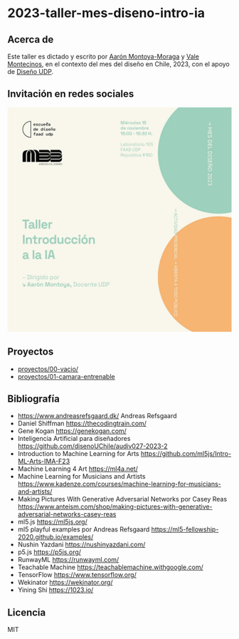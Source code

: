 # 2023-taller-mes-diseno-intro-ia

## Acerca de

Este taller es dictado y escrito por [Aarón Montoya-Moraga](https://github.com/montoyamoraga) y [Vale Montecinos](https://github.com/menteneon), en el contexto del mes del diseño en Chile, 2023, con el apoyo de [Diseño UDP](https://github.com/disenoUDP).

## Invitación en redes sociales

![invitación de instagram](./grafica-invitacion.jpg)

## Proyectos

* [proyectos/00-vacio/](./proyectos/00-vacio/index.html)
* [proyectos/01-camara-entrenable](./proyectos/01-camara-entrenable/)

## Bibliografía

- https://www.andreasrefsgaard.dk/ Andreas Refsgaard
- Daniel Shiffman https://thecodingtrain.com/
- Gene Kogan https://genekogan.com/
- Inteligencia Artificial para diseñadores https://github.com/disenoUChile/audiv027-2023-2
- Introduction to Machine Learning for Arts https://github.com/ml5js/Intro-ML-Arts-IMA-F23
- Machine Learning 4 Art https://ml4a.net/
- Machine Learning for Musicians and Artists https://www.kadenze.com/courses/machine-learning-for-musicians-and-artists/
- Making Pictures With Generative Adversarial Networks por Casey Reas https://www.anteism.com/shop/making-pictures-with-generative-adversarial-networks-casey-reas
- ml5.js https://ml5js.org/
- ml5 playful examples por Andreas Refsgaard https://ml5-fellowship-2020.github.io/examples/
- Nushin Yazdani https://nushinyazdani.com/
- p5.js https://p5js.org/
- RunwayML https://runwayml.com/
- Teachable Machine https://teachablemachine.withgoogle.com/
- TensorFlow https://www.tensorflow.org/
- Wekinator https://wekinator.org/
- Yining Shi https://1023.io/

## Licencia

MIT
